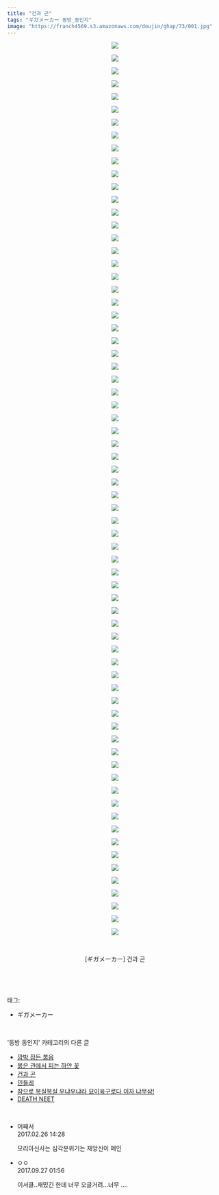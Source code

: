 ```yaml
---
title: "건과 곤"
tags: "ギガメーカー 동방_동인지"
image: "https://franch4569.s3.amazonaws.com/doujin/ghap/73/001.jpg"
---
```

<div class="article">
<p style="text-align: center; clear: none; float: none;"><img src="{{ site.imgserver2 }}/ghap/73/001.jpg"/></p>
<p style="text-align: center; clear: none; float: none;"><img src="{{ site.imgserver2 }}/ghap/73/002.jpg"/></p>
<p style="text-align: center; clear: none; float: none;"><img src="{{ site.imgserver2 }}/ghap/73/003.jpg"/></p>
<p style="text-align: center; clear: none; float: none;"><img src="{{ site.imgserver2 }}/ghap/73/004.jpg"/></p>
<p style="text-align: center; clear: none; float: none;"><img src="{{ site.imgserver2 }}/ghap/73/005.jpg"/></p>
<p style="text-align: center; clear: none; float: none;"><img src="{{ site.imgserver2 }}/ghap/73/006.jpg"/></p>
<p style="text-align: center; clear: none; float: none;"><img src="{{ site.imgserver2 }}/ghap/73/007.jpg"/></p>
<p style="text-align: center; clear: none; float: none;"><img src="{{ site.imgserver2 }}/ghap/73/008.jpg"/></p>
<p style="text-align: center; clear: none; float: none;"><img src="{{ site.imgserver2 }}/ghap/73/009.jpg"/></p>
<p style="text-align: center; clear: none; float: none;"><img src="{{ site.imgserver2 }}/ghap/73/010.jpg"/></p>
<p style="text-align: center; clear: none; float: none;"><img src="{{ site.imgserver2 }}/ghap/73/011.jpg"/></p>
<p style="text-align: center; clear: none; float: none;"><img src="{{ site.imgserver2 }}/ghap/73/012.jpg"/></p>
<p style="text-align: center; clear: none; float: none;"><img src="{{ site.imgserver2 }}/ghap/73/013.jpg"/></p>
<p style="text-align: center; clear: none; float: none;"><img src="{{ site.imgserver2 }}/ghap/73/014.jpg"/></p>
<p style="text-align: center; clear: none; float: none;"><img src="{{ site.imgserver2 }}/ghap/73/015.jpg"/></p>
<p style="text-align: center; clear: none; float: none;"><img src="{{ site.imgserver2 }}/ghap/73/016.jpg"/></p>
<p style="text-align: center; clear: none; float: none;"><img src="{{ site.imgserver2 }}/ghap/73/017.jpg"/></p>
<p style="text-align: center; clear: none; float: none;"><img src="{{ site.imgserver2 }}/ghap/73/018.jpg"/></p>
<p style="text-align: center; clear: none; float: none;"><img src="{{ site.imgserver2 }}/ghap/73/019.jpg"/></p>
<p style="text-align: center; clear: none; float: none;"><img src="{{ site.imgserver2 }}/ghap/73/020.jpg"/></p>
<p style="text-align: center; clear: none; float: none;"><img src="{{ site.imgserver2 }}/ghap/73/021.jpg"/></p>
<p style="text-align: center; clear: none; float: none;"><img src="{{ site.imgserver2 }}/ghap/73/022.jpg"/></p>
<p style="text-align: center; clear: none; float: none;"><img src="{{ site.imgserver2 }}/ghap/73/023.jpg"/></p>
<p style="text-align: center; clear: none; float: none;"><img src="{{ site.imgserver2 }}/ghap/73/024.jpg"/></p>
<p style="text-align: center; clear: none; float: none;"><img src="{{ site.imgserver2 }}/ghap/73/025.jpg"/></p>
<p style="text-align: center; clear: none; float: none;"><img src="{{ site.imgserver2 }}/ghap/73/026.jpg"/></p>
<p style="text-align: center; clear: none; float: none;"><img src="{{ site.imgserver2 }}/ghap/73/027.jpg"/></p>
<p style="text-align: center; clear: none; float: none;"><img src="{{ site.imgserver2 }}/ghap/73/028.jpg"/></p>
<p style="text-align: center; clear: none; float: none;"><img src="{{ site.imgserver2 }}/ghap/73/029.jpg"/></p>
<p style="text-align: center; clear: none; float: none;"><img src="{{ site.imgserver2 }}/ghap/73/030.jpg"/></p>
<p style="text-align: center; clear: none; float: none;"><img src="{{ site.imgserver2 }}/ghap/73/031.jpg"/></p>
<p style="text-align: center; clear: none; float: none;"><img src="{{ site.imgserver2 }}/ghap/73/032.jpg"/></p>
<p style="text-align: center; clear: none; float: none;"><img src="{{ site.imgserver2 }}/ghap/73/033.jpg"/></p>
<p style="text-align: center; clear: none; float: none;"><img src="{{ site.imgserver2 }}/ghap/73/034.jpg"/></p>
<p style="text-align: center; clear: none; float: none;"><img src="{{ site.imgserver2 }}/ghap/73/035.jpg"/></p>
<p style="text-align: center; clear: none; float: none;"><img src="{{ site.imgserver2 }}/ghap/73/036.jpg"/></p>
<p style="text-align: center; clear: none; float: none;"><img src="{{ site.imgserver2 }}/ghap/73/037.jpg"/></p>
<p style="text-align: center; clear: none; float: none;"><img src="{{ site.imgserver2 }}/ghap/73/038.jpg"/></p>
<p style="text-align: center; clear: none; float: none;"><img src="{{ site.imgserver2 }}/ghap/73/039.jpg"/></p>
<p style="text-align: center; clear: none; float: none;"><img src="{{ site.imgserver2 }}/ghap/73/040.jpg"/></p>
<p style="text-align: center; clear: none; float: none;"><img src="{{ site.imgserver2 }}/ghap/73/041.jpg"/></p>
<p style="text-align: center; clear: none; float: none;"><img src="{{ site.imgserver2 }}/ghap/73/042.jpg"/></p>
<p style="text-align: center; clear: none; float: none;"><img src="{{ site.imgserver2 }}/ghap/73/043.jpg"/></p>
<p style="text-align: center; clear: none; float: none;"><img src="{{ site.imgserver2 }}/ghap/73/044.jpg"/></p>
<p style="text-align: center; clear: none; float: none;"><img src="{{ site.imgserver2 }}/ghap/73/045.jpg"/></p>
<p style="text-align: center; clear: none; float: none;"><img src="{{ site.imgserver2 }}/ghap/73/046.jpg"/></p>
<p style="text-align: center; clear: none; float: none;"><img src="{{ site.imgserver2 }}/ghap/73/047.jpg"/></p>
<p style="text-align: center; clear: none; float: none;"><img src="{{ site.imgserver2 }}/ghap/73/048.jpg"/></p>
<p style="text-align: center; clear: none; float: none;"><img src="{{ site.imgserver2 }}/ghap/73/049.jpg"/></p>
<p style="text-align: center; clear: none; float: none;"><img src="{{ site.imgserver2 }}/ghap/73/050.jpg"/></p>
<p style="text-align: center; clear: none; float: none;"><img src="{{ site.imgserver2 }}/ghap/73/051.jpg"/></p>
<p style="text-align: center; clear: none; float: none;"><img src="{{ site.imgserver2 }}/ghap/73/052.jpg"/></p>
<p style="text-align: center; clear: none; float: none;"><img src="{{ site.imgserver2 }}/ghap/73/053.jpg"/></p>
<p style="text-align: center; clear: none; float: none;"><img src="{{ site.imgserver2 }}/ghap/73/054.jpg"/></p>
<p style="text-align: center; clear: none; float: none;"><img src="{{ site.imgserver2 }}/ghap/73/055.jpg"/></p>
<p style="text-align: center; clear: none; float: none;"><img src="{{ site.imgserver2 }}/ghap/73/056.jpg"/></p>
<p style="text-align: center; clear: none; float: none;"><img src="{{ site.imgserver2 }}/ghap/73/057.jpg"/></p>
<p style="text-align: center; clear: none; float: none;"><img src="{{ site.imgserver2 }}/ghap/73/058.jpg"/></p>
<p style="text-align: center; clear: none; float: none;"><img src="{{ site.imgserver2 }}/ghap/73/059.jpg"/></p>
<p style="text-align: center; clear: none; float: none;"><img src="{{ site.imgserver2 }}/ghap/73/060.jpg"/></p>
<p style="text-align: center; clear: none; float: none;"><img src="{{ site.imgserver2 }}/ghap/73/061.jpg"/></p>
<p style="text-align: center; clear: none; float: none;"><img src="{{ site.imgserver2 }}/ghap/73/062.jpg"/></p>
<p style="text-align: center; clear: none; float: none;"><img src="{{ site.imgserver2 }}/ghap/73/063.jpg"/></p>
<p style="text-align: center; clear: none; float: none;"><img src="{{ site.imgserver2 }}/ghap/73/064.jpg"/></p>
<p style="text-align: center; clear: none; float: none;"><img src="{{ site.imgserver2 }}/ghap/73/065.jpg"/></p>
<p style="text-align: center; clear: none; float: none;"><img src="{{ site.imgserver2 }}/ghap/73/066.jpg"/></p>
<p style="text-align: center; clear: none; float: none;"><img src="{{ site.imgserver2 }}/ghap/73/067.jpg"/></p>
<p style="text-align: center; clear: none; float: none;"><img src="{{ site.imgserver2 }}/ghap/73/068.jpg"/></p>
<p style="text-align: center; clear: none; float: none;"><img src="{{ site.imgserver2 }}/ghap/73/069.jpg"/></p>
<p style="text-align: center; clear: none; float: none;"><img src="{{ site.imgserver2 }}/ghap/73/070.jpg"/></p>
<p style="text-align: center; clear: none; float: none;"><br/></p>
<p style="text-align: center; clear: none; float: none;">[ギガメーカー] 건과 곤</p>
<p><br/></p>
</div><br/>
<div class="tagTrail">
<p>태그: </p>
<ul>
<li>ギガメーカー</li>
</ul>
</div><br/>
<div class="another">
<p>'동방 동인지' 카테고리의 다른 글</p>
<ul>
<li><a href="/ghap_75">깜박 잠든 붉음</a></li>
<li><a href="/ghap_74">붉은 관에서 피는 하얀 꽃</a></li>
<li><a href="/ghap_73">건과 곤</a></li>
<li><a href="/ghap_72">민들레</a></li>
<li><a href="/ghap_71">참으로 복실복실 우냐우냐라 묘이육구로다 이자 냐무삼!</a></li>
<li><a href="/ghap_70">DEATH NEET</a></li>
</ul>
</div><br/>
<div class="cb_module cb_fluid">
<div class="cb_wrt cb_profile">
<div class="comment">
<ul>
<li class="cb_thumb_off" id="comment14925656">
<div class="cb_comment_area">
<div class="cb_info_area">
<div class="cb_section">
<span class="cb_nick_name">어째서</span>
</div>
<div class="cb_section">
<span class="cb_date">2017.02.26 14:28 </span>
</div>
</div>
<div class="cb_dsc_comment">
<p class="cb_dsc">
											모리아신사는 심각분위기는 재앙신이 메인
										</p>
</div>
</div></li>
<li class="cb_thumb_off" id="comment15091312">
<div class="cb_comment_area">
<div class="cb_info_area">
<div class="cb_section">
<span class="cb_nick_name">ㅇㅇ</span>
</div>
<div class="cb_section">
<span class="cb_date">2017.09.27 01:56 </span>
</div>
</div>
<div class="cb_dsc_comment">
<p class="cb_dsc">
											이서클..재밌긴 한데 너무 오글거려...너무 ....
										</p>
</div>
</div></li>
</ul>
</div>
</div><!-- commentList close -->
</div><br/>
